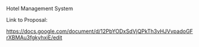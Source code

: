 Hotel Management System

Link to Proposal:

https://docs.google.com/document/d/12PbYODxSdVjQPkTh3vHJVvpadoGFrXBMAu3fgkyhxiE/edit
